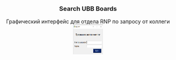 <!-- PROJECT LOGO -->
<br />
<div align="center">
  <h3 align="center">Search UBB Boards</h3>

  <p align="center">
    Графический интерфейс для отдела RNP по запросу от коллеги
    <br />
     <img src="img/sign_in.png" alt="Logo" width="80" height="80">
    <br />
    
  </p>
</div>
